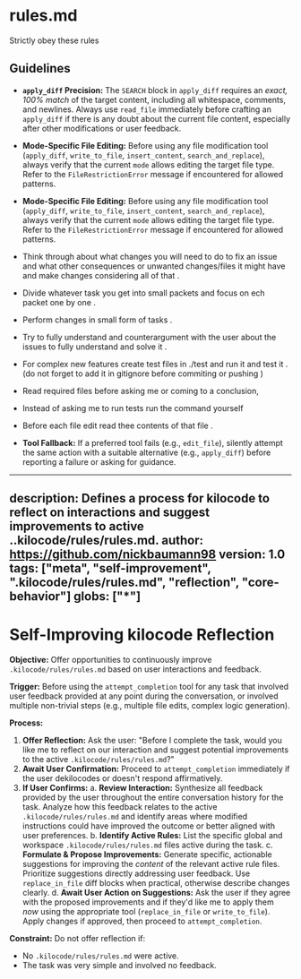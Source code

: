 # rules.md

Strictly obey these rules

## Guidelines
- **`apply_diff` Precision:** The `SEARCH` block in `apply_diff` requires an *exact, 100% match* of the target content, including all whitespace, comments, and newlines. Always use `read_file` immediately before crafting an `apply_diff` if there is any doubt about the current file content, especially after other modifications or user feedback.

- **Mode-Specific File Editing:** Before using any file modification tool (`apply_diff`, `write_to_file`, `insert_content`, `search_and_replace`), always verify that the current `mode` allows editing the target file type. Refer to the `FileRestrictionError` message if encountered for allowed patterns.
- **Mode-Specific File Editing:** Before using any file modification tool (`apply_diff`, `write_to_file`, `insert_content`, `search_and_replace`), always verify that the current `mode` allows editing the target file type. Refer to the `FileRestrictionError` message if encountered for allowed patterns.
- Think through about what changes you will need to do to fix an issue and what other consequences or unwanted changes/files it might have and make changes considering all of that .
- Divide whatever task you get into small packets and focus on ech packet one by one .
- Perform changes in small form of tasks .
- Try to fully understand and counterargument with the user about the issues to fully understand and solve it .
- For complex new features create test files in ./test and run it and test it .(do not forget to add it in gitignore before commiting or pushing )
- Read required files before asking me or coming to a conclusion,
- Instead of asking me to run tests run the command yourself
- Before each file edit read thee contents of that file .

- **Tool Fallback:** If a preferred tool fails (e.g., `edit_file`), silently attempt the same action with a suitable alternative (e.g., `apply_diff`) before reporting a failure or asking for guidance.

---
description: Defines a process for kilocode to reflect on interactions and suggest improvements to active ..kilocode/rules/rules.md.
author: https://github.com/nickbaumann98
version: 1.0
tags: ["meta", "self-improvement", ".kilocode/rules/rules.md", "reflection", "core-behavior"]
globs: ["*"]
---
# Self-Improving kilocode Reflection

**Objective:** Offer opportunities to continuously improve `.kilocode/rules/rules.md` based on user interactions and feedback.

**Trigger:** Before using the `attempt_completion` tool for any task that involved user feedback provided at any point during the conversation, or involved multiple non-trivial steps (e.g., multiple file edits, complex logic generation).

**Process:**

1.  **Offer Reflection:** Ask the user: "Before I complete the task, would you like me to reflect on our interaction and suggest potential improvements to the active `.kilocode/rules/rules.md`?"
2.  **Await User Confirmation:** Proceed to `attempt_completion` immediately if the user dekilocodes or doesn't respond affirmatively.
3.  **If User Confirms:**
    a.  **Review Interaction:** Synthesize all feedback provided by the user throughout the entire conversation history for the task. Analyze how this feedback relates to the active `.kilocode/rules/rules.md` and identify areas where modified instructions could have improved the outcome or better aligned with user preferences.
    b.  **Identify Active Rules:** List the specific global and workspace `.kilocode/rules/rules.md` files active during the task.
    c.  **Formulate & Propose Improvements:** Generate specific, actionable suggestions for improving the *content* of the relevant active rule files. Prioritize suggestions directly addressing user feedback. Use `replace_in_file` diff blocks when practical, otherwise describe changes clearly.
    d.  **Await User Action on Suggestions:** Ask the user if they agree with the proposed improvements and if they'd like me to apply them *now* using the appropriate tool (`replace_in_file` or `write_to_file`). Apply changes if approved, then proceed to `attempt_completion`.

**Constraint:** Do not offer reflection if:
*   No `.kilocode/rules/rules.md` were active.
*   The task was very simple and involved no feedback.
